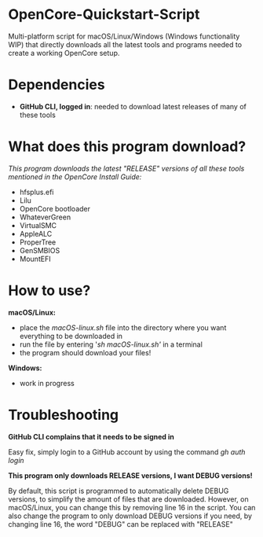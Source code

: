 # OpenCore-Quickstart-Script
Multi-platform script for macOS/Linux/Windows (Windows functionality WIP) that directly downloads all the latest tools and programs needed to create a working OpenCore setup.

# Dependencies
- **GitHub CLI, logged in**: needed to download latest releases of many of these tools

# What does this program download?
_This program downloads the latest "RELEASE" versions of all these tools mentioned in the OpenCore Install Guide:_
- hfsplus.efi
- Lilu
- OpenCore bootloader
- WhateverGreen
- VirtualSMC
- AppleALC
- ProperTree
- GenSMBIOS
- MountEFI

# How to use?
**macOS/Linux:**
- place the _macOS-linux.sh_ file into the directory where you want everything to be downloaded in
- run the file by entering '_sh macOS-linux.sh'_ in a terminal
- the program should download your files!

**Windows:**
- work in progress

# Troubleshooting
**GitHub CLI complains that it needs to be signed in**

Easy fix, simply login to a GitHub account by using the command _gh auth login_

**This program only downloads RELEASE versions, I want DEBUG versions!**

By default, this script is programmed to automatically delete DEBUG versions, to simplify the amount of files that are downloaded. However, on macOS/Linux, you can change this by removing line 16 in the script. You can also change the program to only download DEBUG versions if you need, by changing line 16, the word "DEBUG" can be replaced with "RELEASE"

